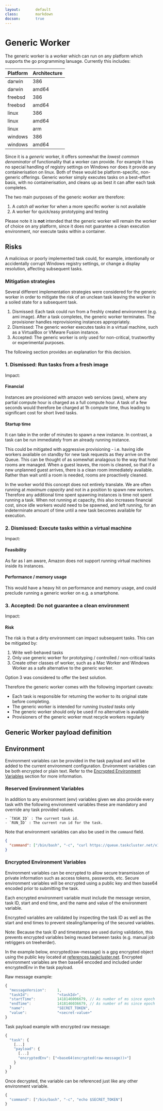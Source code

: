 ```yaml
---
layout:       default
class:        markdown
docson:       true
---
```


# Generic Worker

The generic worker is a worker which can run on any platform which supports the
go programming lanuage. Currently this includes:

Platform | Architecture
---------|-------------
darwin   | 386
darwin   | amd64
freebsd  | 386
freebsd  | amd64
linux    | 386
linux    | amd64
linux    | arm
windows  | 386
windows  | amd64

Since it is a _generic_ worker, it offers somewhat the _lowest common
denominator_ of functionality that a worker can provide. For example it has no
special handling of registry settings on Windows nor does it provide any
containerisation on linux. Both of these would be platform-specific,
non-generic offerings. Generic worker simply executes tasks on a best-effort
basis, with no containerisation, and cleans up as best it can after each task
completes.

The two main purposes of the generic worker are therefore:

1. A _catch all_ worker for when a more specific worker is not available
2. A worker for quick/easy prototyping and testing

Please note it is **not** intended that the generic worker will remain the
worker of choice on any platform, since it does not guarantee a clean execution
environment, nor execute tasks within a container.

## Risks

A malicious or poorly implemented task could, for example, intentionally or
accidentally corrupt Windows registry settings, or change a display resolution,
affecting subsequent tasks.

### Mitigation strategies

Several different implementation strategies were considered for the generic
worker in order to mitigate the risk of an unclean task leaving the worker
in a soiled state for a subsequent task.

1. Dismissed: Each task could run from a freshly created environment (e.g.
ami image).  After a task completes, the generic worker terminates. The
provisioner handles reprovisioning instances appropriately.
2. Dismissed: The generic worker executes tasks in a virtual machine, such as
a VirtualBox or VMware Fusion instance.
3. Accepted: The generic worker is only used for non-critical, trustworthy or
experimental purposes.

The following section provides an explanation for this decision.

### 1. Dismissed: Run tasks from a fresh image

Impact:

#### Financial

Instances are provisioned with amazon web services (aws), where any partial
compute hour is charged as a full compute hour. A task of a few seconds would
therefore be charged at 1h compute time, thus leading to significant cost for
short lived tasks.

#### Startup time

It can take in the order of minutes to spawn a new instance. In contrast, a
task can be run immediately from an already running instance.

This could be mitigated with aggressive provisioning - i.e. having idle workers
available on standby for new task requests as they arrive on the Queue. This
can be thought of as somewhat analagous to the way that hotel rooms are
managed. When a guest leaves, the room is cleaned, so that if a new unplanned
guest arrives, there is a clean room immediately available. Rather than wait
until a room is needed, rooms are proactively cleaned.

In the worker world this concept does not entirely translate. We are often
running at _maximum capacity_ and not in a position to spawn new workers.
Therefore any additional time spent spawning instances is time not spent
running a task. When not running at capacity, this also increases financial
cost, since idle workers would need to be spawned, and left running, for an
indeterminate amount of time until a new task becomes available for execution.

### 2. Dismissed: Execute tasks within a virtual machine

Impact:

#### Feasibility

As far as I am aware, Amazon does not support running virtual machines inside
its instances.

#### Performance / memory usage

This would have a heavy hit on performance and memory usage, and could preclude
running a generic worker on e.g. a smartphone.

### 3. Accepted: Do not guarantee a clean environment

Impact:

#### Risk

The risk is that a dirty environment can impact subsequent tasks. This can be
mitigated by:

1. Write well-behaved tasks
2. Only use generic worker for prototyping / controlled / non-critical tasks
3. Create other classes of worker, such as a Mac Worker and Windows Worker as a
safe alternative to the generic worker.

Option 3 was considered to offer the best solution.

Therefore the generic worker comes with the following important caveats:

* Each task is responsible for returning the worker to its original state
before completing.
* The generic worker is intended for running _trusted tasks_ only
* The generic worker should only be used if no alternative is available
* Provisioners of the generic worker must recycle workers regularly

## Generic Worker payload definition

<div data-render-schema="http://schemas.taskcluster.net/generic-worker/v1/payload.json"></div>


## Environment

Environment variables can be provided in the task payload and will be added to the
current environment configuration.  Environment variables can be both encrypted or
plain text.  Refer to the [Encrypted Environment Variables](#encrypted-environment-variables)
section for more information.

### Reserved Environment Variables

In addition to any environment (env) variables given we also provide every
task with the following environment variables these are mandatory
and override any task provided values.

    - `TASK_ID` : The current task id.
    - `RUN_ID` : The current run id for the task.

Note that environment variables can also be used in the `command` field.

```json
{
  "command": ["/bin/bash", "-c", "curl https://queue.taskcluster.net/v1/task/$TASK_ID"]
}
```

### Encrypted Environment Variables

Environment variables can be encrypted to allow secure transmission of private information
such as access tokens, passwords, etc. Secure environment variables will be encrypted
using a public key and then base64 encoded prior to submitting the task.

Each encrypted environment variable must include the message version, task ID,
start and end time, and the name and value of the environment variable.

Encrypted variables are validated by inspecting the task ID as well as the start
and end times to prevent stealing/tampering of the secured variables.

Note: Because the task ID and timestamps are used during validation, this prevents
encrypted variables being reused between tasks (e.g. manual job retriggers on treeherder).

In the example below, encrypted(raw-message) is a gpg encrypted object using the
public key located at [references.taskcluster.net](http://references.taskcluster.net/generic-worker/v1/generic-worker-pub.pem).
Encrypted environment variables are then base64 encoded and included under encryptedEnv in the task payload.

Raw message example:

```js
{
  "messageVersion":     1,
  "taskId":             "<taskId>",
  "startTime":          1418146006679, // As number of ms since epoch
  "endTime":            1418146036679, // As number of ms since epoch
  "name":               "SECRET_TOKEN",
  "value":              "<secret-value>"
}
```

Task payload example with encrypted raw message:

```js
{
  "task": {
    [...]
    "payload": {
      [...]
      "encryptedEnv": ["<base64(encrypted(raw-message))>"]
    }
  }
}
```

Once decrypted, the variable can be referenced just like any other environment variable.

```js
{
  "command": ["/bin/bash", "-c", "echo $SECRET_TOKEN"]
}
```
